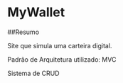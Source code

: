 # MyWallet

##Resumo

Site que simula uma carteira digital.

Padrão de Arquitetura utilizado: MVC

Sistema de CRUD
